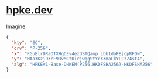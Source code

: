 # [hpke.dev](https://hpke.dev)

Imagine:

```json
{
  "kty": "EC",
  "crv": "P-256",
  "x": "RGuElrDRaOTXHgOEv4ezdSTQaop_Lbb1doFBjcpRFOw",
  "y": "MAa3Kzj9XcF93vMCtUirjwggStYcXXmaCkYLCzZ4st4",
  "alg": "HPKEv1-Base-DHKEM(P256,HKDFSHA256)-HKDFSHA256"
}
```

